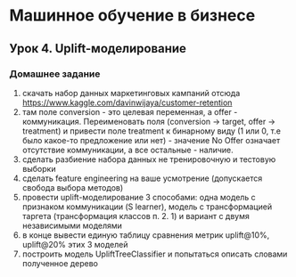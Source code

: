 # Машинное обучение в бизнесе
## Урок 4. Uplift-моделирование
### Домашнее задание 
1. скачать набор данных маркетинговых кампаний отсюда https://www.kaggle.com/davinwijaya/customer-retention
2. там поле conversion - это целевая переменная, а offer - коммуникация. Переименовать поля (conversion -> target, offer -> treatment) и привести поле treatment к бинарному виду (1 или 0, т.е было какое-то предложение или нет) - значение No Offer означает отсутствие коммуникации, а все остальные - наличие.
3. сделать разбиение набора данных не тренировочную и тестовую выборки
4. сделать feature engineering на ваше усмотрение (допускается свобода выбора методов)
5. провести uplift-моделирование 3 способами: одна модель с признаком коммуникации (S learner), модель с трансформацией таргета (трансформация классов п. 2. 1) и вариант с двумя независимыми моделями
6. в конце вывести единую таблицу сравнения метрик uplift@10%, uplift@20% этих 3 моделей
7. построить модель UpliftTreeClassifier и попытаться описать словами полученное дерево
